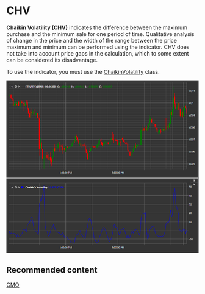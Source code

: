 # CHV

**Chaikin Volatility (CHV)** indicates the difference between the maximum purchase and the minimum sale for one period of time. Qualitative analysis of change in the price and the width of the range between the price maximum and minimum can be performed using the indicator. CHV does not take into account price gaps in the calculation, which to some extent can be considered its disadvantage. 

To use the indicator, you must use the [ChaikinVolatility](xref:StockSharp.Algo.Indicators.ChaikinVolatility) class. 

![IndicatorChaikinVolatility](../images/IndicatorChaikinVolatility.png)

## Recommended content

[CMO](IndicatorChandeMomentumOscillator.md)
